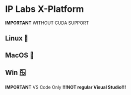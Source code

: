 # IP Labs X-Platform

**IMPORTANT** WITHOUT CUDA SUPPORT

## Linux 🐧

## MacOS 🍎

## Win 🪟

**IMPORTANT** VS Code Only **!!!NOT regular Visual Studio!!!**
